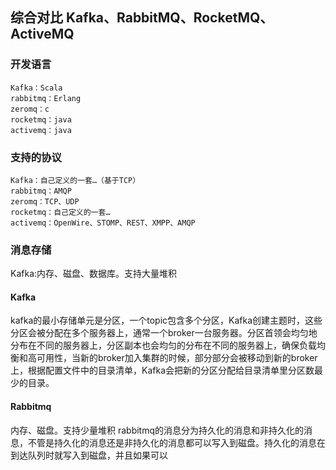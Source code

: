 ## 综合对比 Kafka、RabbitMQ、RocketMQ、ActiveMQ
### 开发语言
```
Kafka：Scala 
rabbitmq：Erlang
zeromq：c 
rocketmq：java 
activemq：java
```

### 支持的协议
```
Kafka：自己定义的一套…（基于TCP） 
rabbitmq：AMQP 
zeromq：TCP、UDP 
rocketmq：自己定义的一套… 
activemq：OpenWire、STOMP、REST、XMPP、AMQP
```

### 消息存储
Kafka:内存、磁盘、数据库。支持大量堆积

#### Kafka
kafka的最小存储单元是分区，一个topic包含多个分区，Kafka创建主题时，这些分区会被分配在多个服务器上，通常一个broker一台服务器。分区首领会均匀地分布在不同的服务器上，分区副本也会均匀的分布在不同的服务器上，确保负载均衡和高可用性，当新的broker加入集群的时候，部分部分会被移动到新的broker上，根据配置文件中的目录清单，Kafka会把新的分区分配给目录清单里分区数最少的目录。


#### Rabbitmq
内存、磁盘。支持少量堆积
rabbitmq的消息分为持久化的消息和非持久化的消息，不管是持久化的消息还是非持久化的消息都可以写入到磁盘。持久化的消息在到达队列时就写入到磁盘，并且如果可以
